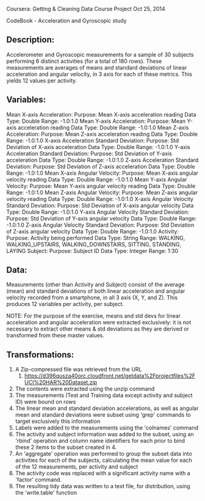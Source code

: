 Coursera: Getting & Cleaning Data
Course Project 
Oct 25, 2014

CodeBook - Acceleration and Gyroscopic study

Description: 
------------
Accelerometer and Gyroscopic measurements for a sample of 30 subjects performing 6 distinct activities (for a total of 180 rows).
These measurements are averages of means and standard deviations of linear acceleration and angular velocity, in 3 axis for each of these metrics. This yields 12 values per activity.

Variables:
----------
Mean X-axis Acceleration: 
	Purpose:	Mean X-axis acceleration reading
	Data Type: 	Double
	Range:		-1.0:1.0
Mean Y-axis Acceleration:
	Purpose:	Mean Y-axis acceleration reading
	Data Type: 	Double
	Range:		-1.0:1.0
Mean Z-axis Acceleration:
	Purpose:	Mean Z-axis acceleration reading
	Data Type: 	Double
	Range:		-1.0:1.0
X-axis Acceleration Standard Deviation:
	Purpose:	Std Deviation of X-axis acceleration
	Data Type: 	Double
	Range:		-1.0:1.0
Y-axis Acceleration Standard Deviation:
	Purpose:	Std Deviation of Y-axis acceleration
	Data Type: 	Double
	Range:		-1.0:1.0
Z-axis Acceleration Standard Deviation:
	Purpose:	Std Deviation of Z-axis acceleration
	Data Type: 	Double
	Range:		-1.0:1.0
Mean X-axis Angular Velocity:
	Purpose:	Mean X-axis angular velocity reading
	Data Type: 	Double
	Range:		-1.0:1.0
Mean Y-axis Angular Velocity:
	Purpose:	Mean Y-axis angular velocity reading
	Data Type: 	Double
	Range:		-1.0:1.0
Mean Z-axis Angular Velocity:
	Purpose:	Mean Z-axis angular velocity reading
	Data Type: 	Double
	Range:		-1.0:1.0
X-axis Angular Velocity Standard Deviation:
	Purpose:	Std Deviation of X-axis angular velocity
	Data Type: 	Double
	Range:		-1.0:1.0
Y-axis Angular Velocity Standard Deviation:
	Purpose:	Std Deviation of Y-axis angular velocity
	Data Type: 	Double
	Range:		-1.0:1.0
Z-axis Angular Velocity Standard Deviation:
	Purpose:	Std Deviation of Z-axis angular velocity
	Data Type: 	Double
	Range:		-1.0:1.0
Activity:
	Purpose:	Activity being performed
	Data Type: 	String
	Range:		WALKING, WALKING_UPSTAIRS, WALKING_DOWNSTAIRS, SITTING, STANDING, LAYING
Subject:
	Purpose:	Subject ID
	Data Type: 	Integer
	Range:		1:30

Data:
-----
Measurements (other than Activity and Subject) consist of the average (mean) and standard deviations of both linear acceleration and angular velocity recorded from a smartphone, in all 3 axis (X, Y, and Z).  This produces 12 variables per activity, per subject.

NOTE:
For the purpose of the exercise, means and std devs for linear acceleration and angular acceleration were extracted exclusively: it is not necessary to extract other means & std deviations as they are derived or transformed from these master values.
	
Transformations:
----------------
1. A Zip-compressed file was retrieved from the URL
	1. https://d396qusza40orc.cloudfront.net/getdata%2Fprojectfiles%2FUCI%20HAR%20Dataset.zip
2. The contents were extracted using the unzip command
3. The measurements (Test and Training data except activity and subject ID) were bound on rows
4. The linear mean and standard deviation accelerations, as well as angular mean and standard deviations were subset using 'grep' commands to target exclusively this information
5. Labels were added to the measurements using the 'colnames' command
6. The activity and subject information was added to the subset, using an 'rbind' operation and column name identifiers for each prior to bind these 2 items to the subset created in 4.
7. An 'aggregate' operation was performed to group the subset data into activities for each of the subjects, calculating the mean value for each of the 12 measurements, per activity and subject
8. The activity code was replaced with a significant activity name with a 'factor' command.
9. The resulting tidy data was written to a text file, for distribution, using the 'write.table' function
